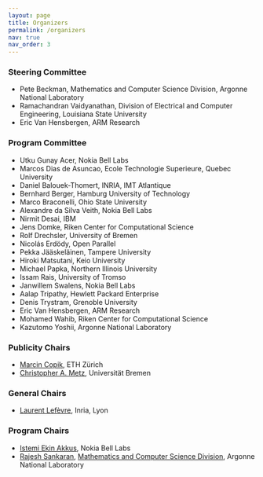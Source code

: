 ```yaml
---
layout: page
title: Organizers
permalink: /organizers
nav: true
nav_order: 3
---
```


### Steering Committee
* Pete Beckman, Mathematics and Computer Science Division, Argonne National Laboratory
* Ramachandran Vaidyanathan, Division of Electrical and Computer Engineering, Louisiana State University
* Eric Van Hensbergen, ARM Research

### Program Committee
  
* Utku Gunay Acer, Nokia Bell Labs
* Marcos Dias de Asuncao, Ecole Technologie Superieure, Quebec University
* Daniel Balouek-Thomert, INRIA, IMT Atlantique
* Bernhard Berger, Hamburg University of Technology
* Marco Braconelli, Ohio State University
* Alexandre da Silva Veith, Nokia Bell Labs
* Nirmit Desai, IBM
* Jens Domke, Riken Center for Computational Science
* Rolf Drechsler, University of Bremen
* Nicolás Erdödy, Open Parallel
* Pekka Jääskeläinen, Tampere University
* Hiroki Matsutani, Keio University
* Michael Papka, Northern Illinois University
* Issam Rais, University of Tromso
* Janwillem Swalens, Nokia Bell Labs
* Aalap Tripathy, Hewlett Packard Enterprise
* Denis Trystram, Grenoble University
* Eric Van Hensbergen, ARM Research
* Mohamed Wahib, Riken Center for Computational Science
* Kazutomo Yoshii, Argonne National Laboratory

### Publicity Chairs
* <a href="https://mcopik.github.io/">Marcin Copik</a>, ETH Zürich
* <a href="https://www.dsc-ub.de/en/member_details.php?id=4">Christopher A. Metz</a>, Universität Bremen

### General Chairs
* <a href="https://perso.ens-lyon.fr/laurent.lefevre/">Laurent Lefèvre</a>,  Inria, Lyon

### Program Chairs
* <a href="https://iakkus.github.io/">Istemi Ekin Akkus</a>, Nokia Bell Labs
* <a href="https://www.mcs.anl.gov/~rajesh">Rajesh Sankaran</a>, <a href="https://www.mcs.anl.gov/">Mathematics and Computer Science Division</a>, Argonne National Laboratory
